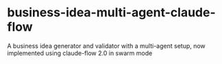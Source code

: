 # business-idea-multi-agent-claude-flow
A business idea generator and validator with a multi-agent setup, now implemented using claude-flow 2.0 in swarm mode
